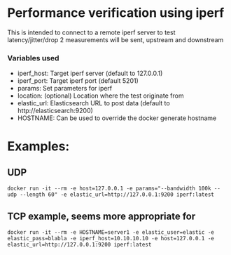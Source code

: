 # Performance verification using iperf

This is intended to connect to a remote iperf server to test latency/jitter/drop
2 measurements will be sent, upstream and downstream

### Variables used

- iperf_host: Target iperf server (default to 127.0.0.1)
- iperf_port: Target iperf port   (default 5201)
- params: Set parameters for iperf 
- location: (optional) Location where the test originate from
- elastic_url: Elasticsearch URL to post data (default to http://elasticsearch:9200)
- HOSTNAME: Can be used to override the docker generate hostname

# Examples:
## UDP
`docker run -it --rm -e host=127.0.0.1 -e params="--bandwidth 100k --udp --length 60" -e elastic_url=http://127.0.0.1:9200 iperf:latest`
## TCP example, seems more appropriate for 
`docker run -it --rm -e HOSTNAME=server1 -e elastic_user=elastic -e elastic_pass=blabla -e iperf_host=10.10.10.10 -e host=127.0.0.1 -e elastic_url=http://127.0.0.1:9200 iperf:latest`

